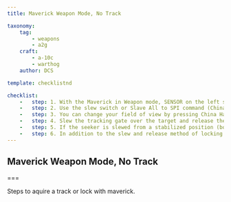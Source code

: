 ```yaml
---
title: Maverick Weapon Mode, No Track

taxonomy:
    tag:
        - weapons
        - a2g
    craft:
        - a-10c
        - warthog
    author: DCS

template: checklistnd

checklist:
    -   step: 1. With the Maverick in Weapon mode, SENSOR on the left side of the display is replaced with the Dynamic Launch Zone (DLZ). The caret on the right side of the DLZ indicates line of sight range from the aircraft to the ground point under the tracking gate. The top and bottom of the DLZ staple indicate the maximum and minimum range of the Maverick. The number at the bottom of the DLZ indicates the projected flight time of the missile. 
    -   step: 2. Use the slew switch or Slave All to SPI command (China Hat Forward Long) to move the tracking gate over the desired target.  
    -   step: 3. You can change your field of view by pressing China Hat Forward Short on the throttle. 
    -   step: 4. Slew the tracking gate over the target and release the slew control. When you release, the Maverick will attempt to lock onto the center of mass of a target it detects inside the tracking gate.  If it cannot lock on to a target, after a few seconds, the seeker will go into Break Lock mode and the crosshairs will expand out to the edges of the display.  To try to lock again, slew the tracking gate back on to the target and release the slew control.  Depending on the range to target and the size of the target, this may take a few tries. 
    -   step: 5. If the seeker is slewed from a stabilized position (boresight or slaved to SPI), it will no longer be stabilized once slewed off. 
    -   step: 6. In addition to the slew and release method of locking a target, you may also keep the tracking gate in boresight and fly to place the tracking gate over the target and then press TMS Forward Short to initiate a lock. You can also do this when the tracking gate has been moved over a target while in a slave state (such as slaving your Maverick to the SPI).
---
```


## Maverick Weapon Mode, No Track

===


Steps to aquire a track or lock with maverick.
